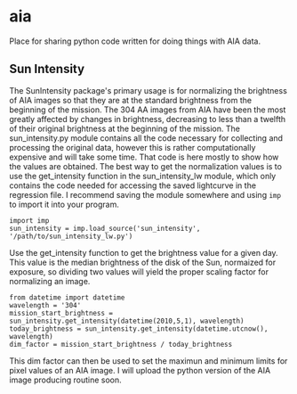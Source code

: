 # aia
Place for sharing python code written for doing things with AIA data.

## Sun Intensity

The SunIntensity package's primary usage is for normalizing the brightness of AIA images so that they are at the standard brightness from the beginning of the mission. The 304 AA images from AIA have been the most greatly affected by changes in brightness, decreasing to less than a twelfth of their original brightness at the beginning of the mission. The sun_intensity.py module contains all the code necessary for collecting and processing the original data, however this is rather computationally expensive and will take some time. That code is here mostly to show how the values are obtained. The best way to get the normalization values is to use the get_intensity function in the sun_intensity_lw module, which only contains the code needed for accessing the saved lightcurve in the regression file. I recommend saving the module somewhere and using `imp` to import it into your program.

```
import imp
sun_intensity = imp.load_source('sun_intensity', '/path/to/sun_intensity_lw.py')
```

Use the get_intensity function to get the brightness value for a given day. This value is the median brightness of the disk of the Sun, normaized for exposure, so dividing two values will yield the proper scaling factor for normalizing an image.

```
from datetime import datetime
wavelength = '304'
mission_start_brightness = sun_intensity.get_intensity(datetime(2010,5,1), wavelength)
today_brightness = sun_intensity.get_intensity(datetime.utcnow(), wavelength)
dim_factor = mission_start_brightness / today_brightness
```

This dim factor can then be used to set the maximun and minimum limits for pixel values of an AIA image. I will upload the python version of the AIA image producing routine soon.
